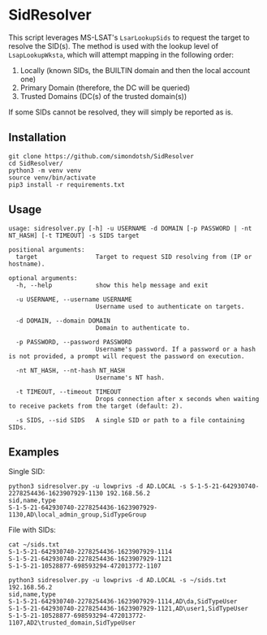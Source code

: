 # SidResolver
This script leverages MS-LSAT's `LsarLookupSids` to request the target to resolve the SID(s). The method is used with the lookup level of `LsapLookupWksta`, which will attempt mapping in the following order:

1. Locally (known SIDs, the BUILTIN domain and then the local account one)
2. Primary Domain (therefore, the DC will be queried)
3. Trusted Domains (DC(s) of the trusted domain(s))

If some SIDs cannot be resolved, they will simply be reported as is.

## Installation
```
git clone https://github.com/simondotsh/SidResolver
cd SidResolver/
python3 -m venv venv
source venv/bin/activate
pip3 install -r requirements.txt
```

## Usage
```
usage: sidresolver.py [-h] -u USERNAME -d DOMAIN [-p PASSWORD | -nt NT_HASH] [-t TIMEOUT] -s SIDS target

positional arguments:
  target                Target to request SID resolving from (IP or hostname).

optional arguments:
  -h, --help            show this help message and exit

  -u USERNAME, --username USERNAME
                        Username used to authenticate on targets.

  -d DOMAIN, --domain DOMAIN
                        Domain to authenticate to.

  -p PASSWORD, --password PASSWORD
                        Username's password. If a password or a hash is not provided, a prompt will request the password on execution.

  -nt NT_HASH, --nt-hash NT_HASH
                        Username's NT hash.

  -t TIMEOUT, --timeout TIMEOUT
                        Drops connection after x seconds when waiting to receive packets from the target (default: 2).

  -s SIDS, --sid SIDS   A single SID or path to a file containing SIDs.
```

## Examples

Single SID:
```
python3 sidresolver.py -u lowprivs -d AD.LOCAL -s S-1-5-21-642930740-2278254436-1623907929-1130 192.168.56.2
sid,name,type
S-1-5-21-642930740-2278254436-1623907929-1130,AD\local_admin_group,SidTypeGroup
```

File with SIDs:
```
cat ~/sids.txt
S-1-5-21-642930740-2278254436-1623907929-1114
S-1-5-21-642930740-2278254436-1623907929-1121
S-1-5-21-10528877-698593294-472013772-1107

python3 sidresolver.py -u lowprivs -d AD.LOCAL -s ~/sids.txt 192.168.56.2
sid,name,type
S-1-5-21-642930740-2278254436-1623907929-1114,AD\da,SidTypeUser
S-1-5-21-642930740-2278254436-1623907929-1121,AD\user1,SidTypeUser
S-1-5-21-10528877-698593294-472013772-1107,AD2\trusted_domain,SidTypeUser
```
